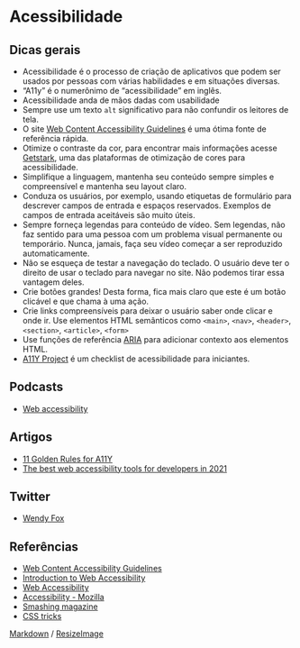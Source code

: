 # Acessibilidade

## Dicas gerais
* Acessibilidade é o processo de criação de aplicativos que podem ser usados ​​por pessoas com várias habilidades e em situações diversas.
* “A11y” é o numerônimo de “acessibilidade” em inglês.
* Acessibilidade anda de mãos dadas com usabilidade
* Sempre use um texto `alt` significativo para não confundir os leitores de tela.
* O site [Web Content Accessibility Guidelines](https://www.w3.org/WAI/WCAG21/quickref/) é uma ótima fonte de referência rápida.
* Otimize o contraste da cor, para encontrar mais informações acesse [Getstark](https://www.getstark.co/), uma das plataformas de otimização de cores para acessibilidade.
* Simplifique a linguagem, mantenha seu conteúdo sempre simples e compreensível e mantenha seu layout claro.
* Conduza os usuários, por exemplo, usando etiquetas de formulário para descrever campos de entrada e espaços reservados. Exemplos de campos de entrada aceitáveis ​​são muito úteis.
* Sempre forneça legendas para conteúdo de vídeo. Sem legendas, não faz sentido para uma pessoa com um problema visual permanente ou temporário. Nunca, jamais, faça seu vídeo começar a ser reproduzido automaticamente.
* Não se esqueça de testar a navegação do teclado. O usuário deve ter o direito de usar o teclado para navegar no site. Não podemos tirar essa vantagem deles.
* Crie botões grandes! Desta forma, fica mais claro que este é um botão clicável e que chama à uma ação.
* Crie links compreensíveis para deixar o usuário saber onde clicar e onde ir.
Use elementos HTML semânticos como `<main>`, `<nav>`, `<header>`, `<section>`, `<article>`, `<form>`
* Use funções de referência [ARIA](https://www.w3.org/TR/wai-aria-practices/examples/landmarks/main.html) para adicionar contexto aos elementos HTML.
* [A11Y Project](https://www.a11yproject.com/) é um checklist de acessibilidade para iniciantes.

## Podcasts
* [Web accessibility](https://github.com/ladybug-podcast/ladybug-website/blob/master/transcripts/53-accessibility.md)

## Artigos
* [11 Golden Rules for A11Y](https://dev.to/ezgihendrickx/11-golden-rules-for-a11y-146c)
* [The best web accessibility tools for developers in 2021](https://dev.to/jaketracey/the-best-web-accessibility-tools-for-developers-in-2021-8c8)

## Twitter
* [Wendy Fox](https://twitter.com/drwendyfox)

## Referências
* [Web Content Accessibility Guidelines](https://www.w3.org/WAI/standards-guidelines/wcag/)
* [Introduction to Web Accessibility](https://www.edx.org/course/web-accessibility-introduction)
* [Web Accessibility](https://www.webaccessibility.com/)
* [Accessibility - Mozilla](https://developer.mozilla.org/en-US/docs/Web/Accessibility)
* [Smashing magazine](https://www.smashingmagazine.com/category/accessibility)
* [CSS tricks](https://css-tricks.com/tag/accessibility/)

[Markdown](https://guides.github.com/features/mastering-markdown/) / [ResizeImage](https://resizeimage.net/)
